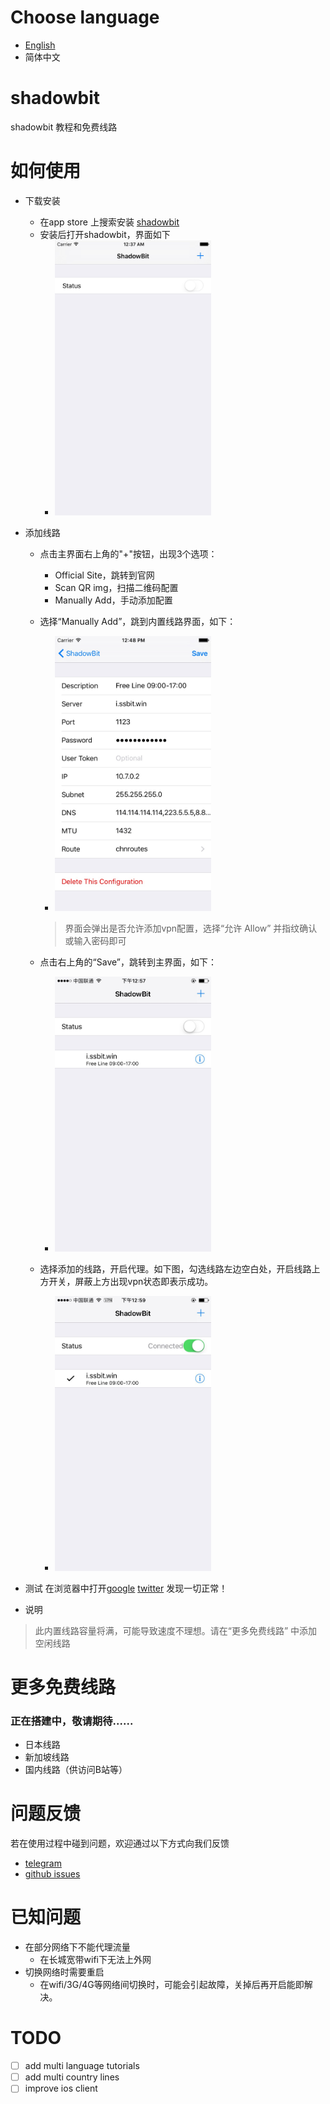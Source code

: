 # Choose language
- [English](./en/README.md "English tutorials")
- 简体中文

# shadowbit
shadowbit 教程和免费线路

# 如何使用
- 下载安装
  - 在app store 上搜索安装 [shadowbit](https://itunes.apple.com/us/app/shadowbit/id1236116150?l=zh&ls=1&mt=8)
  - 安装后打开shadowbit，界面如下
    - <img src="./img/shadowbit_ios_start.png" height="440" width="250" />
- 添加线路
  - 点击主界面右上角的"+"按钮，出现3个选项：
    - Official Site，跳转到官网
    - Scan QR img，扫描二维码配置
    - Manually Add，手动添加配置
  - 选择“Manually Add”，跳到内置线路界面，如下：
    - <img src="./img/shadowbit_ios_default_line.png" height="440" width="250" />

    > 界面会弹出是否允许添加vpn配置，选择“允许 Allow” 并指纹确认或输入密码即可

  - 点击右上角的“Save”，跳转到主界面，如下：
    - <img src="./img/shadowbit-main-ui.jpg" height="440" width="250" />

  - 选择添加的线路，开启代理。如下图，勾选线路左边空白处，开启线路上方开关，屏蔽上方出现vpn状态即表示成功。
    - <img src="./img/shadowbit-main-ui-start.jpg" height="440" width="250" />

- 测试
在浏览器中打开[google](https://google.com) [twitter](https://twitter.com) 发现一切正常！

- 说明

> 此内置线路容量将满，可能导致速度不理想。请在“更多免费线路” 中添加空闲线路

# 更多免费线路
### 正在搭建中，敬请期待......
- 日本线路
- 新加坡线路
- 国内线路（供访问B站等）

# 问题反馈
若在使用过程中碰到问题，欢迎通过以下方式向我们反馈
- [telegram](https://t.me/joinchat/Git7-Q-mO98cqCAz406eSg)
- [github issues](https://github.com/itrump/shadowbit/issues)

# 已知问题
- 在部分网络下不能代理流量
  - 在长城宽带wifi下无法上外网
- 切换网络时需要重启
  - 在wifi/3G/4G等网络间切换时，可能会引起故障，关掉后再开启能即解决。

# TODO
- [ ] add multi language tutorials
- [ ] add multi country lines
- [ ] improve ios client
